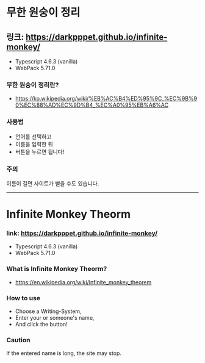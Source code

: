 # 무한 원숭이 정리

## 링크: https://darkpppet.github.io/infinite-monkey/

* Typescript 4.6.3 (vanilla)
* WebPack 5.71.0

### 무한 원숭이 정리란?
* https://ko.wikipedia.org/wiki/%EB%AC%B4%ED%95%9C_%EC%9B%90%EC%88%AD%EC%9D%B4_%EC%A0%95%EB%A6%AC

### 사용법
* 언어를 선택하고
* 이름을 입력한 뒤
* 버튼을 누르면 됩니다!

### 주의
이름이 길면 사이트가 뻗을 수도 있습니다.

---

# Infinite Monkey Theorm

### link: https://darkpppet.github.io/infinite-monkey/

* Typescript 4.6.3 (vanilla)
* WebPack 5.71.0

### What is Infinite Monkey Theorm?
* https://en.wikipedia.org/wiki/Infinite_monkey_theorem

### How to use
* Choose a Writing-System,
* Enter your or someone's name,
* And click the button!

### Caution
If the entered name is long, the site may stop.

